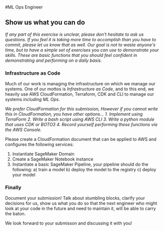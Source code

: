 #ML Ops Engineer

## Show us what you can do ##

_If any part of this exercise is unclear, please don't hesitate to ask us questions. If you feel it is taking more time to accomplish than you have to commit, please let us know that as well. Our goal is not to waste anyone's time, but to have a simple set of exercises you can use to demonstrate your skills. These are basic functions that you should feel confident in demonstrating and performing on a daily basis._

### Infrastructure as Code ###

Much of our work is managing the infrastructure on which we manage our systems.  One of our mottos is *Infrastructure as Code*, and to this end, we heavily use AWS CloudFormation, Terraform, CDK and CLI to manage our systems _including ML Ops_.   

_We prefer CloudFormation for this submission, However if you cannot write this in CloudFormation, you have other options..._
_1. Implement using TerraForm_
_2. Write a bash script using AWS CLI_
_3. Write a python module that uses CDK or BOTO3_
_4. Record yourself performing these functions via the AWS Console._

Please create a CloudFormation document that can be applied to AWS and configures the following services:
1) Instantiate SageMaker Domain
2) Create a SageMaker Notebook instance
3) Instantiate a basic SageMaker Pipeline, your pipeline should do the following:
   a) train a model
   b) deploy the model to the registry
   c) deploy your model

### Finally ###

Document your submission!   Talk about stumbling blocks, clarify your decisions for us, show us what you do so that the next engineer who might look at your code in the future and need to maintain it, will be able to carry the baton.

We look forward to your submisson and discussing it with you!
